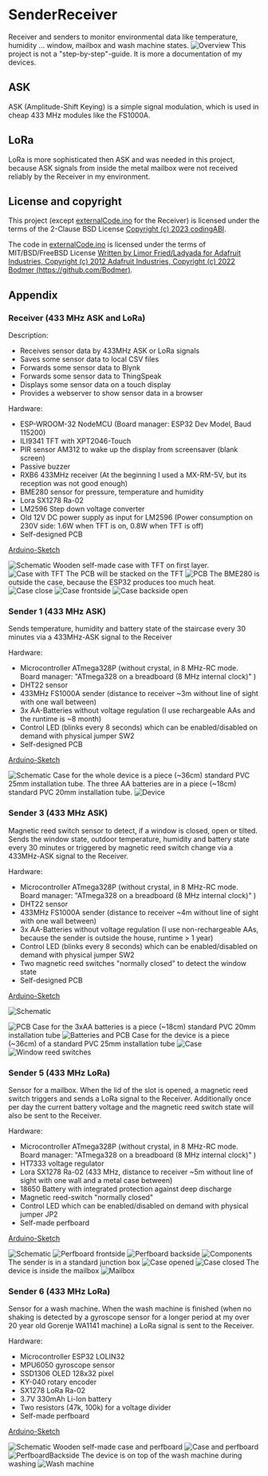 # SenderReceiver
Receiver and senders to monitor environmental data like temperature, humidity ... window, mailbox and wash machine states.
![Overview](assets/images/Overview.png)
This project is not a "step-by-step"-guide. It is more a documentation of my devices. 
## ASK
ASK (Amplitude-Shift Keying) is a simple signal modulation, which is used in cheap 433 MHz modules like the FS1000A.
## LoRa
LoRa is more sophisticated then ASK and was needed in this project, because ASK signals from inside the metal mailbox were not received reliably by the Receiver in my environment.

## License and copyright
This project (except [externalCode.ino](/Receiver/externalCode.ino) for the Receiver) is licensed under the terms of the 2-Clause BSD License [Copyright (c) 2023 codingABI](LICENSE). 

The code in [externalCode.ino](/Receiver/externalCode.ino) is licensed under the terms of MIT/BSD/FreeBSD License [Written by Limor Fried/Ladyada for Adafruit Industries, Copyright (c) 2012 Adafruit Industries, Copyright (c) 2022 Bodmer (https://github.com/Bodmer)](LICENSE.TFT-eSPI).

## Appendix
### Receiver (433 MHz ASK and LoRa)
Description:
* Receives sensor data by 433MHz ASK or LoRa signals
* Saves some sensor data to local CSV files 
* Forwards some sensor data to Blynk
* Forwards some sensor data to ThingSpeak
* Displays some sensor data on a touch display 
* Provides a webserver to show sensor data in a browser 

Hardware: 
* ESP-WROOM-32 NodeMCU (Board manager: ESP32 Dev Model, Baud 115200)
* ILI9341 TFT with XPT2046-Touch
* PIR sensor AM312 to wake up the display from screensaver (blank screen)
* Passive buzzer
* RXB6 433MHz receiver (At the beginning I used a  MX-RM-5V, but its reception was not good enough)
* BME280 sensor for pressure, temperature and humidity
* Lora SX1278 Ra-02
* LM2596 Step down voltage converter
* Old 12V DC power supply as input for LM2596 (Power consumption on 230V side: 1.6W when TFT is on, 0.8W when TFT is off)
* Self-designed PCB

[Arduino-Sketch](/Receiver/Receiver.ino)

![Schematic](assets/images/Receiver/Schematic.png)
Wooden self-made case with TFT on first layer.
![Case with TFT](assets/images/Receiver/CaseTFT.jpg)
The PCB will be stacked on the TFT
![PCB](assets/images/Receiver/PCB.jpg)
The BME280 is outside the case, because the ESP32 produces too much heat.
![Case close](assets/images/Receiver/CaseClosed.jpg)
![Case frontside](assets/images/Receiver/CaseFront.jpg)
![Case backside open](assets/images/Receiver/CaseOpen.jpg)

### Sender 1 (433 MHz ASK)
Sends temperature, humidity and battery state of the staircase every 30 minutes via a 433MHz-ASK signal to the Receiver

Hardware:
* Microcontroller ATmega328P (without crystal, in 8 MHz-RC mode. Board manager: "ATmega328 on a breadboard (8 MHz internal clock)" ) 
* DHT22 sensor
* 433MHz FS1000A sender (distance to receiver ~3m without line of sight with one wall between)
* 3x AA-Batteries without voltage regulation (I use rechargeable AAs and the runtime is ~8 month)
* Control LED (blinks every 8 seconds) which can be enabled/disabled on demand with physical jumper SW2
* Self-designed PCB

[Arduino-Sketch](/Sender1/Sender1.ino)

![Schematic](assets/images/Sender1/Schematic.png)
Case for the whole device is a piece (~36cm) standard PVC 25mm installation  tube. The three AA batteries are in a piece (~18cm) standard PVC 20mm installation tube.
![Device](assets/images/Sender1/device.jpg)

### Sender 3 (433 MHz ASK)
Magnetic reed switch sensor to detect, if a window is closed, open or tilted. Sends the window state, outdoor temperature, humidity and battery state every 30 minutes or triggered by magnetic reed switch change via a 433MHz-ASK signal to the Receiver.

Hardware:
* Microcontroller ATmega328P (without crystal, in 8 MHz-RC mode. Board manager: "ATmega328 on a breadboard (8 MHz internal clock)" ) 
* DHT22 sensor
* 433MHz FS1000A sender (distance to receiver ~4m without line of sight with one wall between)
* 3x AA-Batteries without voltage regulation (I use non-rechargeable AAs, because the sender is outside the house, runtime > 1 year)
* Control LED (blinks every 8 seconds) which can be enabled/disabled on demand with physical jumper SW2
* Two magnetic reed switches "normally closed" to detect the window state
* Self-designed PCB

[Arduino-Sketch](/Sender3/Sender3.ino)

![Schematic](assets/images/Sender3/Schematic.png)

![PCB](assets/images/Sender3/PCB.jpg)
Case for the 3xAA batteries is a piece (~18cm) standard PVC 20mm installation tube
![Batteries and PCB](assets/images/Sender3/BatteriesPCB.jpg)
Case for the device is a piece (~36cm) of a standard PVC 25mm installation tube
![Case](assets/images/Sender3/Case.jpg)
![Window reed switches](assets/images/Sender3/WindowReedSwitches.jpg)

### Sender 5 (433 MHz LoRa)
Sensor for a mailbox. When the lid of the slot is opened, a magnetic reed switch triggers and sends a LoRa signal to the Receiver. Additionally once per day the current battery voltage and the magnetic reed switch state will also be sent to the Receiver.

Hardware:
* Microcontroller ATmega328P (without crystal, in 8 MHz-RC mode. Board manager: "ATmega328 on a breadboard (8 MHz internal clock)" ) 
* HT7333 voltage regulator
* Lora SX1278 Ra-02 (433 MHz, distance to receiver ~5m without line of sight with one wall and a metal case between)
* 18650 Battery with integrated protection against deep discharge
* Magnetic reed-switch "normally closed"
* Control LED which can be enabled/disabled on demand with physical jumper JP2
* Self-made perfboard

[Arduino-Sketch](/Sender5/Sender5.ino)

![Schematic](assets/images/Sender5/Schematic.png)
![Perfboard frontside](assets/images/Sender5/PerfboardFrontside.jpg)
![Perfboard backside](assets/images/Sender5/PerfboardBackside.jpg)
![Components](assets/images/Sender5/Components.jpg)
The sender is in a standard junction box
![Case opened](assets/images/Sender5/CaseOpened.jpg)
![Case closed](assets/images/Sender5/CaseClosed.jpg)
The device is inside the mailbox
![Mailbox](assets/images/Sender5/Mailbox.jpg)

### Sender 6 (433 MHz LoRa)
Sensor for a wash machine. When the wash machine is finished (when no shaking is detected by a gyroscope sensor for a longer period at my over 20 year old Gorenje WA1141 machine) a LoRa signal is sent to the Receiver. 

Hardware:
* Microcontroller ESP32 LOLIN32
* MPU6050 gyroscope sensor
* SSD1306 OLED 128x32 pixel
* KY-040 rotary encoder
* SX1278 LoRa Ra-02
* 3.7V 330mAh Li-Ion battery
* Two resistors (47k, 100k) for a voltage divider
* Self-made perfboard

[Arduino-Sketch](/Sender6/Sender6.ino)

![Schematic](assets/images/Sender6/Schematic.png)
Wooden self-made case and perfboard
![Case and perfboard](assets/images/Sender6/CaseAndPerfboard.jpg)
![PerfboardBackside](assets/images/Sender6/PerfboardBackside.jpg)
The device is on top of the wash machine during washing
![Wash machine](assets/images/Sender6/WashMachine.jpg)
